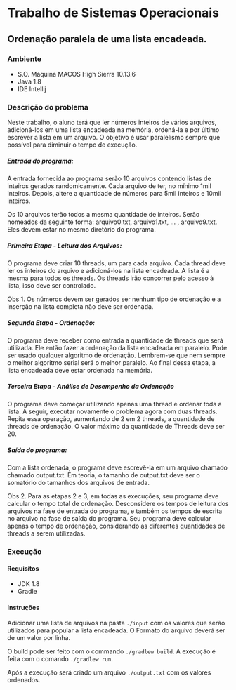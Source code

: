 # Trabalho de Sistemas Operacionais
##  Ordenação paralela de uma lista encadeada.

### Ambiente

- S.O. Máquina MACOS High Sierra 10.13.6
- Java 1.8
- IDE Intellij

### Descrição do problema

Neste trabalho, o aluno terá que ler números inteiros de vários
arquivos, adicioná-los em uma lista encadeada na memória, ordená-la e
por último escrever a lista em um arquivo. O objetivo é usar
paralelismo sempre que possível para diminuir o tempo de execução.

##### Entrada do programa:

A entrada fornecida ao programa serão 10 arquivos contendo
listas de inteiros gerados randomicamente. Cada arquivo de ter, no
mínimo 1mil inteiros. Depois, altere a quantidade de números para 5mil
inteiros e 10mil inteiros.

Os 10 arquivos terão todos a mesma quantidade de inteiros. Serão
nomeados da seguinte forma: arquivo0.txt, arquivo1.txt, ... ,
arquivo9.txt. Eles devem estar no mesmo diretório do programa.

##### Primeira Etapa - Leitura dos Arquivos:

O programa deve criar 10 threads, um para cada arquivo. Cada thread
deve ler os inteiros do arquivo e adicioná-los na lista encadeada. A
lista é a mesma para todos os threads. Os threads irão concorrer pelo
acesso à lista, isso deve ser controlado.

Obs 1. Os números devem ser gerados ser nenhum tipo de ordenação e a
inserção na lista completa não deve ser ordenada.

##### Segunda Etapa - Ordenação:

O programa deve receber como entrada a quantidade de threads que será
utilizada. Ele então fazer a ordenação da lista
encadeada em paralelo. Pode ser usado qualquer algoritmo de ordenação.
Lembrem-se que nem sempre o melhor algoritmo serial será o melhor
paralelo. Ao final dessa etapa, a lista encadeada deve estar ordenada
na memória.

##### Terceira Etapa - Análise de Desempenho da Ordenação
O programa deve começar utilizando apenas uma thread e ordenar toda a
lista. A seguir, executar novamente o problema agora com duas threads.
Repita essa operação, aumentando de 2 em 2 threads, a quantidade de
threads de ordenação. O valor máximo da quantidade de Threads deve ser 20.

##### Saída do programa:

Com a lista ordenada, o programa deve escrevê-la em um arquivo chamado
chamado output.txt. Em teoria, o tamanho de output.txt deve
ser o somatório do tamanhos dos arquivos de entrada.

Obs 2. Para as etapas 2 e 3, em todas as execuções, seu programa deve
calcular o tempo total de ordenação. Desconsidere os tempos de leitura
dos arquivos na fase de entrada do programa, e também os tempos de
escrita no arquivo na fase de saída do programa. Seu programa deve
calcular apenas o tempo de ordenação, considerando as diferentes
quantidades de threads a serem utilizadas.

### Execução 

#### Requisitos

- JDK 1.8
- Gradle

#### Instruções

Adicionar uma lista de arquivos na pasta `./input` com os valores que serão
 utilizados para popular a lista encadeada. O Formato do arquivo deverá ser de um valor por linha.
 
O build pode ser feito com o commando ``./gradlew build``.
A execução é feita com o comando ``./gradlew run``.

Após a execução será criado um arquivo ``./output.txt`` com os valores ordenados.
